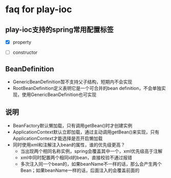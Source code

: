 # faq for play-ioc

## play-ioc支持的spring常用配置标签
- [x] property   

- [ ] constructor
   
## BeanDefinition
- GenericBeanDefinition暂不支持父子结构，短期内不会实现
- RootBeanDefinition定义表明它是一个可合并的bean definition，不会单独实现，使用GenericBeanDefinition也可实现  


## 说明
- BeanFactory默认懒加载，只有调用getBean()时才创建实例 
- ApplicationContext默认立即加载，通过主动调用getBean()来实现，只有ApplicationContext才能选择是否开启懒加载
- 同时使用xml和注解注入bean的属性，谁的优先级更高？  
    - 当出现两个相同名称实例，spring会覆盖其中一个，xml优先级高于注解  
    - xml中同时配置两个相同id的bean，直接校验不通过报错
    -  多次注入同一个bean的，如果beanName不一样的话，那么会产生两个Bean；如果beanName一样的话，后面注入的会覆盖前面的
  



